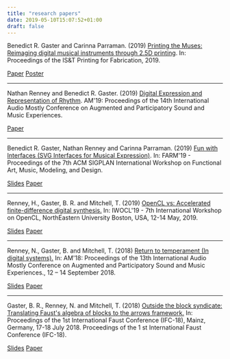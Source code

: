 ```yaml
---
title: "research papers"
date: 2019-05-10T15:07:52+01:00
draft: false
---
```


Benedict R. Gaster and Carinna Parraman. (2019) [Printing the Muses: Reimaging digital musical instruments
through 2.5D printing](http://eprints.uwe.ac.uk/XXXX). In: Proceedings of the IS&T Printing for Fabrication, 2019.

[Paper](../assets/ISAndTMusesPaper.pdf)
[Poster](../assets/printing_the_muses_poster.pdf)

---

Nathan Renney and Benedict R. Gaster. (2019) [Digital Expression and Representation of Rhythm](https://uwe-repository.worktribe.com/output/2569484). AM'19: Proceedings of the 14th International Audio Mostly Conference on Augmented and Participatory Sound and Music Experiences.

<!-- [Slides](../presentations/Digital Expression and Representation of Rhythm) -->
[Paper](https://uwe-repository.worktribe.com/output/2569484)

---

Benedict R. Gaster, Nathan Renney and Carinna Parraman. (2019) [Fun with Interfaces (SVG Interfaces for Musical Expression)](http://eprints.uwe.ac.uk/41424). In: FARM'19 - Proceedings of the 7th ACM SIGPLAN International Workshop on Functional Art, Music, Modeling, and Design.

[Slides](https://bgaster.github.io/farm19/)
[Paper](http://eprints.uwe.ac.uk/41424) 

---

Renney, H., Gaster, B. R. and Mitchell, T. (2019) [OpenCL vs: Accelerated finite-difference digital synthesis.](http://eprints.uwe.ac.uk/40347) 
In: IWOCL'19 - 7th International Workshop on OpenCL, NorthEastern University Boston, USA, 12-14 May, 2019. 

[Slides](../assets/IWOCL_2019_Final_Draft.pptx)
[Paper](http://eprints.uwe.ac.uk/40347) 

---

Renney, N., Gaster, B. and Mitchell, T. (2018) [Return to temperament (In digital systems).](http://eprints.uwe.ac.uk/37544) In: AM'18: Proceedings of the 13th International Audio Mostly Conference on Augmented and Participatory Sound and Music Experiences., 12 – 14 September 2018.

[Slides](../assets/AM18ConferencePresentation.pptx)
[Paper](http://eprints.uwe.ac.uk/37544)

---

Gaster, B. R., Renney, N. and Mitchell, T. (2018) [Outside the block syndicate: Translating Faust's algebra of blocks to the arrows framework.](../assets/ifc-2018.pdf) In: Proceedings of the 1st International Faust Conference (IFC-18), Mainz, Germany, 17-18 July 2018. Proceedings of the 1 st International Faust Conference (IFC-18).

[Slides](https://tobeadded)
[Paper](../assets/ifc-2018.pdf)

